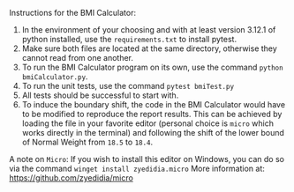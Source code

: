 Instructions for the BMI Calculator:

1. In the environment of your choosing and with at least version 3.12.1 of python installed, use the `requirements.txt` to install pytest.
2. Make sure both files are located at the same directory, otherwise they cannot read from one another.
3. To run the BMI Calculator program on its own, use the command `python bmiCalculator.py`.
4. To run the unit tests, use the command `pytest bmiTest.py`
5. All tests should be successful to start with.
6. To induce the boundary shift, the code in the BMI Calculator would have to be modified to reproduce the report results. 
This can be achieved by loading the file in your favorite editor (personal choice is `micro` which works directly in the terminal)
and following the shift of the lower bound of Normal Weight from `18.5` to `18.4`.


A note on `Micro`:
If you wish to install this editor on Windows, you can do so via the command `winget install zyedidia.micro`
More information at: https://github.com/zyedidia/micro
